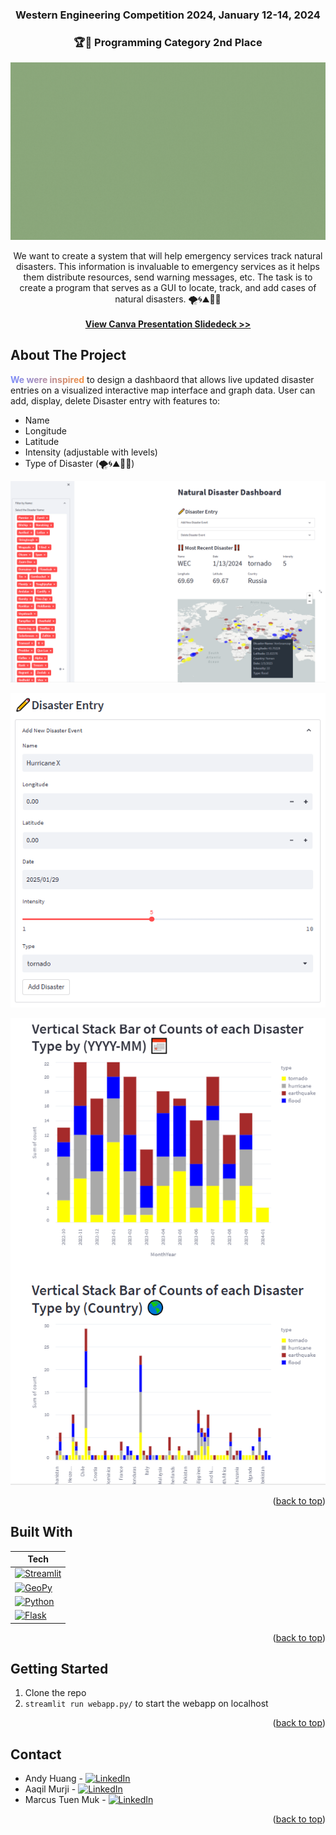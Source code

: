 <!-- BACK TO TOP -->
<a name="readme-top"></a>

<!-- PROJECT SHIELDS -->

<!-- PROJECT LOGO -->
<div align="center">
  
  <h3 align="center">Western Engineering Competition 2024, January 12-14, 2024</h3>
  
  <h3 align="center">🏆🥈 Programming Category 2nd Place</h3>

![Alt Text](https://raw.githubusercontent.com/andy0207huang/wec2024/refs/heads/main/wec-screenshots/WEC%202024%20-%20Natural%20Disaster.gif)

  <p align="center">
    We want to create a system that will help emergency services track natural disasters. This information is invaluable to emergency services as it helps them distribute resources, send warning messages, etc. The task is to create a program that serves as a GUI to locate, track, and add cases of natural disasters. 🌪️🌀⛰️🌊🔥
    <br />
    <br />
    <a href="https://www.canva.com/design/DAF5wrqVIjM/A_qekfJFaR-Y6HvFsiM99A/view?utm_content=DAF5wrqVIjM&utm_campaign=designshare&utm_medium=link2&utm_source=uniquelinks&utlId=h867f99acc4"><strong>View Canva Presentation Slidedeck >></strong></a>
  </p>
</div>

<!-- ABOUT THE PROJECT -->
## About The Project

<b style="background: linear-gradient(to right, #7C8DFD, #F39041); -webkit-background-clip: text; -webkit-text-fill-color: transparent;">We were inspired</b> to design a dashbaord that allows live updated disaster entries on a visualized interactive map interface and graph data. User can add, display, delete Disaster entry with features to:

* Name
* Longitude
* Latitude
* Intensity (adjustable with levels)
* Type of Disaster (🌪️🌀⛰️🌊🔥)

![Product Name Screen Shot][product-screenshot-2]

![Product Name Screen Shot][product-screenshot-1]

![Product Name Screen Shot][product-screenshot-3]

<p align="right">(<a href="#readme-top">back to top</a>)</p> 


## Built With
| Tech |
| --- |
| [![Streamlit][Streamlit]][Streamlit-url] |
| [![GeoPy][GeoPy]][GeoPy-url] |
| [![Python][Python]][Python-url] | 
| [![Flask][Flask]][Flask-url] | 


<p align="right">(<a href="#readme-top">back to top</a>)</p>



<!-- GETTING STARTED -->
## Getting Started
1. Clone the repo
2. `streamlit run webapp.py/` to start the webapp on localhost

<p align="right">(<a href="#readme-top">back to top</a>)</p>


<!-- CONTACT -->
## Contact
* Andy Huang - [![LinkedIn][linkedin-shield-andy]][linkedin-url-andy]
* Aaqil Murji - [![LinkedIn][linkedin-shield-aaqil]][linkedin-url-aaqil]
* Marcus Tuen Muk - [![LinkedIn][linkedin-shield-marcus]][linkedin-url-marcus]

<p align="right">(<a href="#readme-top">back to top</a>)</p>


<!-- BADGES / SHIELD / IMAGES / URL -->

[product-screenshot-1]: https://raw.githubusercontent.com/andy0207huang/wec2024/refs/heads/main/wec-screenshots/Capture-0.PNG
[product-screenshot-2]: https://raw.githubusercontent.com/andy0207huang/wec2024/refs/heads/main/wec-screenshots/Capture-1.PNG
[product-screenshot-3]: https://raw.githubusercontent.com/andy0207huang/wec2024/refs/heads/main/wec-screenshots/Capture-2.PNG

[Streamlit]: https://img.shields.io/badge/Streamlit-36454F?style=for-the-badge
[Streamlit-url]: https://docs.streamlit.io/
[Python]: https://img.shields.io/badge/Python-36454F?style=for-the-badge&logo=python&logoColor=61DAFB
[Python-url]: https://www.python.org/
[Flask]: https://img.shields.io/badge/Flask-36454F?style=for-the-badge&logo=flask&logoColor=61DAFB
[Flask-url]: https://flask.palletsprojects.com/en/2.3.x/
[GeoPy]: https://img.shields.io/badge/GeoPy-36454F?style=for-the-badge
[GeoPy-url]: https://geopy.readthedocs.io/en/stable/

[linkedin-shield-andy]: https://img.shields.io/badge/-LinkedIn-black.svg?style=for-the-badge&logo=linkedin&colorB=0072b1
[linkedin-url-andy]: https://www.linkedin.com/in/andy-snowflake-huang/
[linkedin-shield-aaqil]: https://img.shields.io/badge/-LinkedIn-black.svg?style=for-the-badge&logo=linkedin&colorB=0072b1
[linkedin-url-aaqil]: https://www.linkedin.com/in/aaqilmurji
[linkedin-shield-marcus]: https://img.shields.io/badge/-LinkedIn-black.svg?style=for-the-badge&logo=linkedin&colorB=0072b1
[linkedin-url-marcus]: https://www.linkedin.com/in/marcus-tuen-muk/